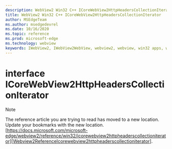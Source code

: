 ```yaml
---
description: WebView2 Win32 C++ ICoreWebView2HttpHeadersCollectionIterator
title: WebView2 Win32 C++ ICoreWebView2HttpHeadersCollectionIterator
author: MSEdgeTeam
ms.author: msedgedevrel
ms.date: 10/16/2020
ms.topic: reference
ms.prod: microsoft-edge
ms.technology: webview
keywords: IWebView2, IWebView2WebView, webview2, webview, win32 apps, win32, edge, ICoreWebView2, ICoreWebView2Controller, browser control, edge html, ICoreWebView2HttpHeadersCollectionIterator
---
```


# interface ICoreWebView2HttpHeadersCollectionIterator 

> [!NOTE]
> The reference article you are trying to read has moved to a new location.  
> Update your bookmarks with the new location.  
> [https://docs.microsoft.com/microsoft-edge/webview2/reference/win32/icorewebview2httpheaderscollectioniterator][Webview2ReferenceIcorewebview2httpheaderscollectioniterator].  

[Webview2ReferenceIcorewebview2httpheaderscollectioniterator]: /microsoft-edge/webview2/reference/win32/icorewebview2httpheaderscollectioniterator "interface ICoreWebView2HttpHeadersCollectionIterator | Microsoft Docs"
